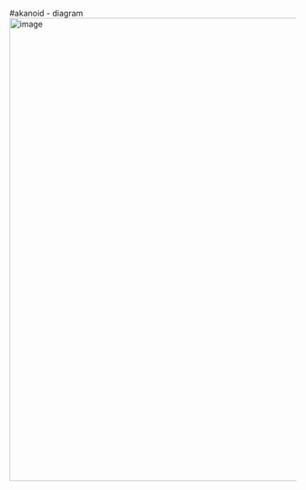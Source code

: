#akanoid - diagram 
<br>
<img width="1375" height="812" alt="image" src="https://github.com/user-attachments/assets/cd37f0e3-b044-4e9d-9cee-9f5dc32d5fac" />
